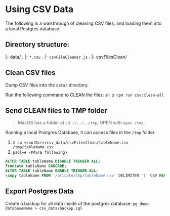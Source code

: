 # Using CSV Data

The following is a walkthrough of cleaning CSV files, and loading them into a local Postgres database.

## Directory structure:

|- data/
. |- `*.csv`
. |- `csvFileCleaner.js`
. |- csvFilesClean/

## Clean CSV files

Dump CSV files into the `data/` directory.

Run the following command to CLEAN the files:
`sh $ npm run csv:clean-all`

## Send CLEAN files to TMP folder

> MacOS has a folder at `cd ~/../../tmp`, OPEN with `open /tmp`.

Running a local Postgres Database, it can access files in the `/tmp` folder.

1. `$ cp <rootDir>/csv_data/csvFilesClean/tableName.csv /tmp/tableName.csv`
2. `psql=# <PASTE following>`

```sql
ALTER TABLE tableName DISABLE TRIGGER ALL;
Truncate tableName CASCADE;
ALTER TABLE tableName ENABLE TRIGGER ALL;
\copy tableName FROM '/private/tmp/tableName.csv' DELIMITER '|' CSV HEADER;
```

## Export Postgres Data

Create a backup for all data inside of the postgres database:
`pg_dump databaseName > csv_data/backup.sql`
